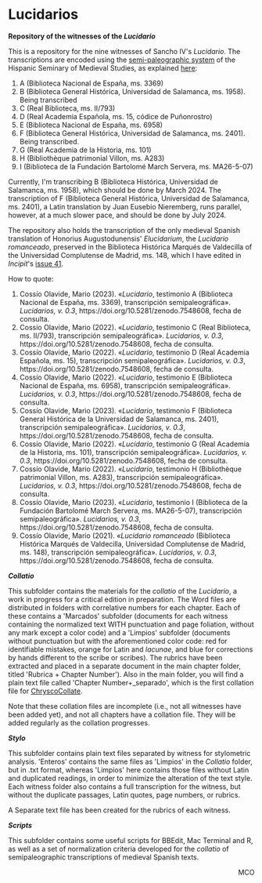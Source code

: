 # Lucidarios
**Repository of the witnesses of the <em>Lucidario</em>**

This is a repository for the nine witnesses of Sancho IV's <em>Lucidario</em>. The transcriptions are encoded using the [semi-paleographic system](http://www.hispanicseminary.org/manual-en.htm) of the Hispanic Seminary of Medieval Studies, as explained [here](https://lucidarios.hypotheses.org/transcripciones/normas-de-transcripcion):

<ol>
<li>A (Biblioteca Nacional de España, ms. 3369)</li>
<li>B (Biblioteca General Histórica, Universidad de Salamanca, ms. 1958). Being transcribed</li>
<li>C (Real Biblioteca, ms. II/793)</li>
<li>D (Real Academia Española, ms. 15, códice de Puñonrostro)</li>
<li>E (Biblioteca Nacional de España, ms. 6958)</li>
<li>F (Biblioteca General Histórica, Universidad de Salamanca, ms. 2401). Being transcribed.</li>
<li>G (Real Academia de la Historia, ms. 101)</li>
<li>H (Bibliothèque patrimonial Villon, ms. A283)</li>
<li>I (Biblioteca de la Fundación Bartolomé March Servera, ms. MA26-5-07)</li> 
</ol>

Currently, I'm transcribing B (Biblioteca Histórica, Universidad de Salamanca, ms. 1958), which should be done by March 2024. The transcription of F (Biblioteca General Histórica, Universidad de Salamanca, ms. 2401), a Latin translation by Juan Eusebio Nieremberg, runs parallel, however, at a much slower pace, and should be done by July 2024.

The repository also holds the transcription of the only medieval Spanish translation of Honorius Augustodunensis' <em>Elucidarium</em>, the <em>Lucidario romanceado</em>, preserved in the Biblioteca Histórica Marqués de Valdecilla of the Universidad Complutense de Madrid, ms. 148, which I have edited in <em>Incipit</em>'s [issue 41](http://www.iibicrit-conicet.gov.ar/ojs/index.php/incipit/article/view/541).

How to quote:

<ol>
<li>Cossío Olavide, Mario (2023). «<em>Lucidario</em>, testimonio A (Biblioteca Nacional de España, ms. 3369), transcripción semipaleográfica». <em>Lucidarios, v. 0.3</em>, https://doi.org/10.5281/zenodo.7548608, fecha de consulta.</li>
<li>Cossío Olavide, Mario (2022). «<em>Lucidario</em>, testimonio C (Real Biblioteca, ms. II/793), transcripción semipaleográfica». <em>Lucidarios, v. 0.3</em>, https://doi.org/10.5281/zenodo.7548608, fecha de consulta.</li>
<li>Cossío Olavide, Mario (2022). «<em>Lucidario</em>, testimonio D (Real Academia Española, ms. 15), transcripción semipaleográfica». <em>Lucidarios, v. 0.3</em>, https://doi.org/10.5281/zenodo.7548608, fecha de consulta.</li>
<li>Cossío Olavide, Mario (2022). «<em>Lucidario</em>, testimonio E (Biblioteca Nacional de España, ms. 6958), transcripción semipaleográfica». <em>Lucidarios, v. 0.3</em>, https://doi.org/10.5281/zenodo.7548608, fecha de consulta.</li>
<li>Cossío Olavide, Mario (2023). «<em>Lucidario</em>, testimonio F (Biblioteca General Histórica de la Universidad de Salamanca, ms. 2401), transcripción semipaleográfica». <em>Lucidarios, v. 0.3</em>, https://doi.org/10.5281/zenodo.7548608, fecha de consulta.</li>
<li>Cossío Olavide, Mario (2022). «<em>Lucidario</em>, testimonio G (Real Academia de la Historia, ms. 101), transcripción semipaleográfica». <em>Lucidarios, v. 0.3</em>, https://doi.org/10.5281/zenodo.7548608, fecha de consulta.</li>
<li>Cossío Olavide, Mario (2022). «<em>Lucidario</em>, testimonio H (Bibliothèque patrimonial Villon, ms. A283), transcripción semipaleográfica». <em>Lucidarios, v. 0.3</em>, https://doi.org/10.5281/zenodo.7548608, fecha de consulta.</li>
<li>Cossío Olavide, Mario (2023). «<em>Lucidario</em>, testimonio I (Biblioteca de la Fundación Bartolomé March Servera, ms. MA26-5-07), transcripción semipaleográfica». <em>Lucidarios, v. 0.3</em>, https://doi.org/10.5281/zenodo.7548608, fecha de consulta.</li>
<li>Cossío Olavide, Mario (2021). «<em>Lucidario romanceado</em> (Biblioteca Histórica Marqués de Valdecilla, Universidad Complutense de Madrid, ms. 148), transcripción semipaleográfica». <em>Lucidarios, v. 0.3</em>, https://doi.org/10.5281/zenodo.7548608, fecha de consulta.</li>
</ol>

**<em>Collatio</em>**

This subfolder contains the materials for the <em>collatio</em> of the <em>Lucidario</em>, a work in progress for a critical edition in preparation. The Word files are distributed in folders with correlative numbers for each chapter. Each of these contains a 'Marcados' subfolder (documents for each witness containing the normalized text WITH punctuation and page foliation, without any mark except a color code) and a 'Limpios' subfolder (documents without punctuation but with the aforementioned color code: red for identifiable mistakes, orange for Latin and <em>lacunae</em>, and blue for corrections by hands different to the scribe or scribes). The rubrics have been extracted and placed in a separate document in the main chapter folder, titled 'Rubrica + Chapter Number'). Also in the main folder, you will find a plain text file called 'Chapter Number+_separado', which is the first collation file for [ChryscoCollate](https://cental.uclouvain.be/chrysocollate/). 

Note that these collation files are incomplete (i.e., not all witnesses have been added yet), and not all chapters have a collation file. They will be added regularly as the collation progresses.

**<em>Stylo</em>**

This subfolder contains plain text files separated by witness for stylometric analysis. 'Enteros' contains the same files as 'Limpios' in the <em>Collatio</em> folder, but in .txt format, whereas 'Limpios' here contains those files without Latin and duplicated readings, in order to minimize the alteration of the text style. Each witness folder also contains a full transcription for the witness, but without the duplicate passages, Latin quotes, page numbers, or rubrics.

A Separate text file has been created for the rubrics of each witness.

**<em>Scripts</em>**

This subfolder contains some useful scripts for BBEdit, Mac Terminal and R, as well as a set of normalization criteria developed for the <em>collatio</em> of semipaleographic transcriptions of medieval Spanish texts.

<p align="right">MCO</p>

